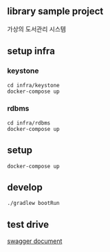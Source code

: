 ## library sample project

가상의 도서관리 시스템

## setup infra

### keystone
```
cd infra/keystone
docker-compose up
```

### rdbms
```
cd infra/rdbms
docker-compose up
```

## setup
```
docker-compose up
```

## develop
```
./gradlew bootRun
```

## test drive
[swagger document](localhost:8080/swagger-ui.html)

